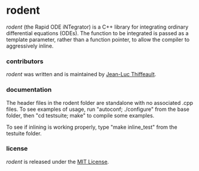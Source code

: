 # rodent

*rodent* (the Rapid ODE iNTegrator) is a C++ library for integrating ordinary differential equations (ODEs).  The function to be integrated is passed as a template parameter, rather than a function pointer, to allow the compiler to aggressively inline.

### contributors

*rodent* was written and is maintained by [Jean-Luc Thiffeault][1].

### documentation

The header files in the rodent folder are standalone with no associated .cpp files.  To see examples of usage, run "autoconf; ./configure" from the base folder, then "cd testsuite; make" to compile some examples.

To see if inlining is working properly, type "make inline_test" from the testuite folder.

### license

*rodent* is released under the [MIT License][2].

[1]: http://www.math.wisc.edu/~jeanluc/
[2]: http://github.com/jeanluct/rodent/raw/master/LICENSE
